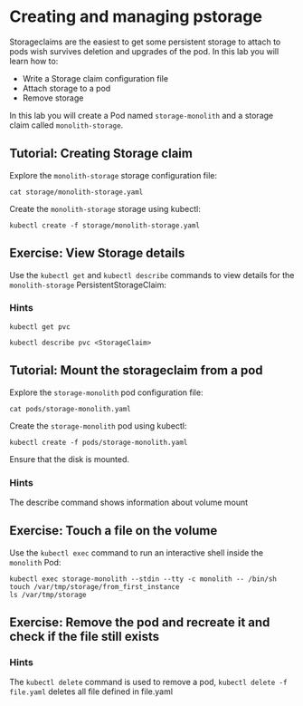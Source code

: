 # Creating and managing pstorage

Storageclaims are the easiest to get some persistent storage to attach to pods wish survives deletion and upgrades of the pod. In this lab you will learn how to:

* Write a Storage claim configuration file
* Attach storage to a pod
* Remove storage

In this lab you will create a Pod named `storage-monolith` and a storage claim called `monolith-storage`. 

## Tutorial: Creating Storage claim

Explore the `monolith-storage` storage configuration file:

```
cat storage/monolith-storage.yaml
```

Create the `monolith-storage` storage using kubectl:

```
kubectl create -f storage/monolith-storage.yaml
```

## Exercise: View Storage details

Use the `kubectl get` and `kubectl describe` commands to view details for the `monolith-storage` PersistentStorageClaim:

### Hints

```
kubectl get pvc
```

```
kubectl describe pvc <StorageClaim>
```

## Tutorial: Mount the storageclaim from a pod

Explore the `storage-monolith` pod configuration file:

```
cat pods/storage-monolith.yaml
```

Create the `storage-monolith` pod using kubectl:

```
kubectl create -f pods/storage-monolith.yaml
```

Ensure that the disk is mounted. 

### Hints

The describe command shows information about volume mount


## Exercise: Touch a file on the volume

Use the `kubectl exec` command to run an interactive shell inside the `monolith` Pod:

```
kubectl exec storage-monolith --stdin --tty -c monolith -- /bin/sh
touch /var/tmp/storage/from_first_instance
ls /var/tmp/storage
```

## Exercise: Remove the pod and recreate it and check if the file still exists

### Hints

The `kubectl delete` command is used to remove a pod, `kubectl delete -f file.yaml` deletes all file defined in file.yaml

